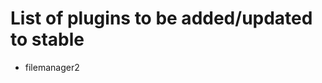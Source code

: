 # List of plugins to be added/updated to stable
<!--
Put the name of the plugin as a list item here, So like
- filemanager2
-->
- filemanager2

